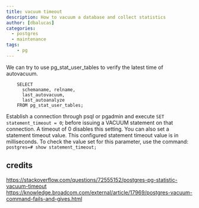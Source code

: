 ```yaml
---
title: vacuum timeout
description: How to vacuum a database and collect statistics
author: [dbalucas]
categories:
  - postgres
  - maintenance
tags:
    - pg
---
```


We can try to use pg_stat_user_tables to verify the latest time of autovacuum.

``` psql
    SELECT
      schemaname, relname,
      last_autovacuum,
      last_autoanalyze
    FROM pg_stat_user_tables;
```

Establish a connection through psql or pgadmin and execute `SET statement_timeout = 0`; before issuing a VACUUM statement on that connection. A timeout of 0 disables this setting. You can also set a statement timeout value. This configured statement timeout value is in milliseconds. To check the value set for this parameter, use the command: `postgres=# show statement_timeout;`


## credits

https://stackoverflow.com/questions/72555152/postgres-pg-statistic-vacuum-timeout
https://knowledge.broadcom.com/external/article/17969/postgres-vacuum-command-fails-and-gives.html
